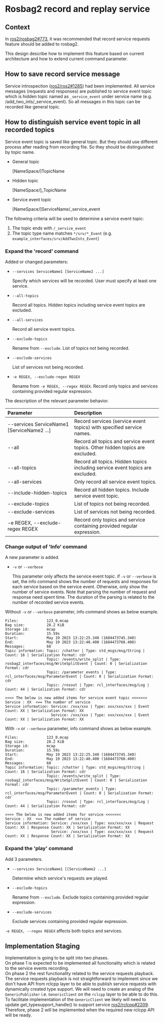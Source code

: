# Rosbag2 record and replay service

## Context

In [ros2/rosbag2#773](https://github.com/ros2/rosbag2/issues/773), it was recommended that record service requests feature should be added to rosbag2.  

This design describe how to implement this feature based on current architecture and how to extend current command parameter.  

## How to save record service message

Service introspection ([ros2/ros2#1285](https://github.com/ros2/ros2/issues/1285)) had been implemented. All service messages (requests and responses) are published to service event topic which is hidden topic named as `_service_event` under service name (e.g. /add_two_ints/_service_event). So all messages in this topic can be recorded like general topic.

## How to distinguish service event topic in all recorded topics

Service event topic is saved like general topic. But they should use different process after reading from recording file. So they should be distinguished by topic name.

- General topic  
  
  [NameSpace/]TopicName

- Hidden topic  
  
  [NameSpace/]_TopicName

- Service event topic
  
  [NameSpace/]ServiceName/_service_event

The following criteria will be used to determine a service event topic:
1. The topic ends with `/_service_event`
2. The topic type name matches  `*/srv/*_Event` (e.g. `example_interfaces/srv/AddTwoInts_Event`)

### Expand the 'record' command

Added or changed parameters:

- `--services ServiceName1 [ServiceName2 ...]`
  
    Specify which services will be recorded. User must specify at least one service.

- `--all-topics`

    Record all topics. Hidden topics including service event topics are excluded.

- `--all-services`

    Record all service event topics.

- `--exclude-topics`

    Rename from `--exclude`. List of topics not being recorded.

- `--exclude-services`

    List of services not being recorded.

- `-e REGEX, --exclude-regex REGEX`

    Rename from `-e REGEX, --regex REGEX`. Record only topics and services containing provided regular expression.

The description of the relevant parameter behavior.

| Parameter | Description |
| :-- | :--|
|--services ServiceName1 [ServiceName2 ...] | Record services (service event topics) with specified service names. |
| --all | Record all topics and service event topics. Other hidden topics are excluded. |
| --all-topics | Record all topics. Hidden topics including service event topics are excluded. |
| --all-services | Only record all service event topics. |
| --include-hidden-topics | Record all hidden topics. Include service event topic. |
| --exclude-topics | List of topics not being recorded. |
| --exclude-services | List of services not being recorded. |
| -e REGEX, --exclude-regex REGEX | Record only topics and service containing provided regular expression. |

### Change output of 'Info' command

A new parameter is added.

- `-v` or `--verbose`

    This parameter only affects the service event topic. if `-v` or `--verbose` is set, the info command shows the number of requests and responses for each service based on the service event. Otherwise, only show the number of service events. Note that parsing the number of request and response need spent time. The duration of the parsing is related to the number of recorded service events.


Without `-v` or `--verbose` parameter, info command shows as below example.

```
Files:             123_0.mcap
Bag size:          28.2 KiB
Storage id:        mcap
Duration:          15.59s
Start:             May 19 2023 13:22:25.340 (1684473745.340)
End:               May 19 2023 13:22:40.400 (1684473760.400)
Messages:          60
Topic information: Topic: /chatter | Type: std_msgs/msg/String | Count: 16 | Serialization Format: cdr
                   Topic: /events/write_split | Type: rosbag2_interfaces/msg/WriteSplitEvent | Count: 0 | Serialization Format: cdr
                   Topic: /parameter_events | Type: rcl_interfaces/msg/ParameterEvent | Count: 0 | Serialization Format: cdr
                   Topic: /rosout | Type: rcl_interfaces/msg/Log | Count: 44 | Serialization Format: cdr

>>>> The below is new added items for service event topic <<<<<<<
Service : XX  <== The number of service
Service information: Service: /xxx/xxx | Type: xxx/xxx/xxx | Event Count: XX | Serialization Format: XX
                     Service: /xxx/xxx | Type: xxx/xxx/xxx | Event Count: XX | Serialization Format: XX
```

With `-v` or `--verbose` parameter, info command shows as below example.
```
Files:             123_0.mcap
Bag size:          28.2 KiB
Storage id:        mcap
Duration:          15.59s
Start:             May 19 2023 13:22:25.340 (1684473745.340)
End:               May 19 2023 13:22:40.400 (1684473760.400)
Messages:          60
Topic information: Topic: /chatter | Type: std_msgs/msg/String | Count: 16 | Serialization Format: cdr
                   Topic: /events/write_split | Type: rosbag2_interfaces/msg/WriteSplitEvent | Count: 0 | Serialization Format: cdr
                   Topic: /parameter_events | Type: rcl_interfaces/msg/ParameterEvent | Count: 0 | Serialization Format: cdr
                   Topic: /rosout | Type: rcl_interfaces/msg/Log | Count: 44 | Serialization Format: cdr

>>>> The below is new added items for service <<<<<<<
Service : XX  <== The number of service
Service information: Service: /xxx/xxx | Type: xxx/xxx/xxx | Request Count: XX | Response Count: XX | Serialization Format: XX
                     Service: /xxx/xxx | Type: xxx/xxx/xxx | Request Count: XX | Response Count: XX | Serialization Format: XX
```

### Expand the 'play' command

Add 3 parameters.
- `--services ServiceName1 [[ServiceName2 ...]`

    Determine which service's requests are played.

- `--exclude-topics`

    Rename from `--exclude`. Exclude topics containing provided regular expression.

- `--exclude-services`

    Exclude services containing provided regular expression.

`-e REGEX, --regex REGEX` affects both topics and services.

## Implementation Staging

Implementation is going to be split into two phases.  
On phase 1 is expected to be implemented all functionality which is related to the service events recording.  
On phase 2 the rest functionality related to the service requests playback.  
The service requests playback is not straightforward to implement since we don't have API from rclcpp layer to be able to publish service requests with dynamically created type support. We will need to create an analog of the `GenericPublisher` i.e. `GenericClient` on the `rclcpp` layer to be able to do this. To facilitate implementation of the `GenericClient` we likely will need to update get_typesupport_handle() to support service [ros2/rclcpp#2209](https://github.com/ros2/rclcpp/pull/2209).  
Therefore, phase 2 will be implemented when the required new rclcpp API will be ready.